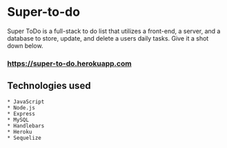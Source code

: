 # Super-to-do

Super ToDo is a full-stack to do list that utilizes a front-end, a server, and a database to store, update, and delete a users daily tasks. Give it a shot down below.

### https://super-to-do.herokuapp.com

## Technologies used

    * JavaScript
    * Node.js
    * Express
    * MySQL
    * Handlebars
    * Heroku
    * Sequelize
    

